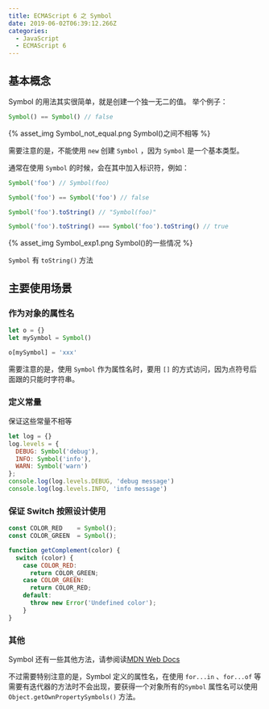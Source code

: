 ```yaml
---
title: ECMAScript 6 之 Symbol
date: 2019-06-02T06:39:12.266Z
categories: 
  - JavaScript
  - ECMAScript 6
---
```


## 基本概念
Symbol 的用法其实很简单，就是创建一个独一无二的值。
举个例子：
```js
Symbol() == Symbol() // false
```
{% asset_img Symbol_not_equal.png Symbol()之间不相等 %}

需要注意的是，不能使用 `new` 创建 `Symbol` ，因为 `Symbol` 是一个基本类型。

通常在使用 `Symbol` 的时候，会在其中加入标识符，例如：

```js
Symbol('foo') // Symbol(foo)

Symbol('foo') == Symbol('foo') // false

Symbol('foo').toString() // "Symbol(foo)"

Symbol('foo').toString() === Symbol('foo').toString() // true

```
{% asset_img Symbol_exp1.png Symbol()的一些情况 %}

`Symbol` 有 `toString()` 方法

## 主要使用场景
### 作为对象的属性名
```js
let o = {}
let mySymbol = Symbol()

o[mySymbol] = 'xxx'

```
需要注意的是，使用 `Symbol` 作为属性名时，要用 `[]` 的方式访问，因为点符号后面跟的只能时字符串。

### 定义常量
保证这些常量不相等
```js
let log = {}
log.levels = {
  DEBUG: Symbol('debug'),
  INFO: Symbol('info'),
  WARN: Symbol('warn')
};
console.log(log.levels.DEBUG, 'debug message')
console.log(log.levels.INFO, 'info message')

```

### 保证 Switch 按照设计使用

```js
const COLOR_RED    = Symbol();
const COLOR_GREEN  = Symbol();

function getComplement(color) {
  switch (color) {
    case COLOR_RED:
      return COLOR_GREEN;
    case COLOR_GREEN:
      return COLOR_RED;
    default:
      throw new Error('Undefined color');
    }
}
```

### 其他
Symbol 还有一些其他方法，请参阅读[MDN Web Docs](https://developer.mozilla.org/zh-CN/docs/Web/JavaScript/Reference/Global_Objects/Symbol)

不过需要特别注意的是，Symbol 定义的属性名，在使用 `for...in` 、`for...of` 等需要有迭代器的方法时不会出现，要获得一个对象所有的`Symbol` 属性名可以使用 `Object.getOwnPropertySymbols()` 方法。



